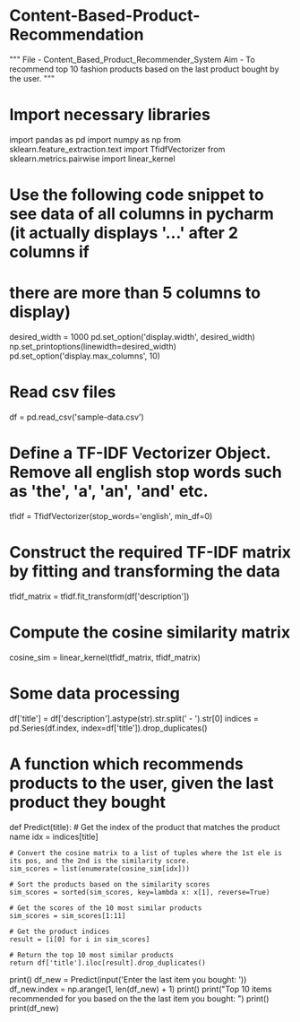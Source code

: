 # Content-Based-Product-Recommendation
"""
File - Content_Based_Product_Recommender_System
Aim - To recommend top 10 fashion products based on the last product bought by the user.
"""

# Import necessary libraries
import pandas as pd
import numpy as np
from sklearn.feature_extraction.text import TfidfVectorizer
from sklearn.metrics.pairwise import linear_kernel

# Use the following code snippet to see data of all columns in pycharm (it actually displays '...' after 2 columns if
# there are more than 5 columns to display)
desired_width = 1000
pd.set_option('display.width', desired_width)
np.set_printoptions(linewidth=desired_width)
pd.set_option('display.max_columns', 10)

# Read csv files
df = pd.read_csv('sample-data.csv')

# Define a TF-IDF Vectorizer Object. Remove all english stop words such as 'the', 'a', 'an', 'and' etc.
tfidf = TfidfVectorizer(stop_words='english', min_df=0)

# Construct the required TF-IDF matrix by fitting and transforming the data
tfidf_matrix = tfidf.fit_transform(df['description'])

# Compute the cosine similarity matrix
cosine_sim = linear_kernel(tfidf_matrix, tfidf_matrix)

# Some data processing
df['title'] = df['description'].astype(str).str.split(' - ').str[0]
indices = pd.Series(df.index, index=df['title']).drop_duplicates()


# A function which recommends products to the user, given the last product they bought
def Predict(title):
    # Get the index of the product that matches the product name
    idx = indices[title]

    # Convert the cosine matrix to a list of tuples where the 1st ele is its pos, and the 2nd is the similarity score.
    sim_scores = list(enumerate(cosine_sim[idx]))

    # Sort the products based on the similarity scores
    sim_scores = sorted(sim_scores, key=lambda x: x[1], reverse=True)

    # Get the scores of the 10 most similar products
    sim_scores = sim_scores[1:11]

    # Get the product indices
    result = [i[0] for i in sim_scores]

    # Return the top 10 most similar products
    return df['title'].iloc[result].drop_duplicates()


print()
df_new = Predict(input('Enter the last item you bought: '))
df_new.index = np.arange(1, len(df_new) + 1)
print()
print("Top 10 items recommended for you based on the the last item you bought: ")
print()
print(df_new)

